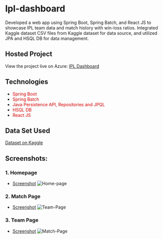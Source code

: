 # Ipl-dashboard

Developed a web app using Spring Boot, Spring Batch, and React JS to showcase IPL team data and match history with win-loss ratios. Integrated Kaggle dataset CSV files from Kaggle dataset for data source, and utilized JPA and HSQL DB for data management.

## Hosted Project
View the project live on Azure: [IPL Dashboard](http://ipl-dashboard.azurewebsites.net/)

## Technologies
- <font color="red">Spring Boot</font>
- <font color="red">Spring Batch</font>
- <font color="red">Java Persistence API, Repositories and JPQL</font>
- <font color="red">HSQL DB</font>
- <font color="red">React JS</font>

## Data Set Used
[Dataset on Kaggle](https://www.kaggle.com/datasets/vora1011/ipl-2022-match-dataset)

## Screenshots:

### 1. Homepage
   - [Screenshot](insert_homepage_screenshot_link_here)
   ![Home-page](https://github.com/Abhishek4066/Ipl-dashboard/assets/130729958/59c83a29-b63b-45eb-8d68-b6fb292270da)

### 2. Match Page
   - [Screenshot](insert_team_page_screenshot_link_here)
   ![Team-Page](https://github.com/Abhishek4066/Ipl-dashboard/assets/130729958/f40abfcc-5167-4568-89b0-97f0f9bfea94)

### 3. Team Page
   - [Screenshot](insert_match_page_screenshot_link_here)
   ![Match-Page](https://github.com/Abhishek4066/Ipl-dashboard/assets/130729958/a803e8c8-7be1-428d-bc4f-a37de79afcd7)
